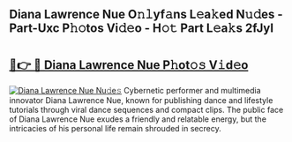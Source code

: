 ## Diana Lawrence Nue O𝚗𝚕yf𝚊ns L𝚎a𝚔ed N𝚞𝚍es - Part-Uxc P𝚑𝚘tos Vi𝚍𝚎o - H𝚘𝚝 Part L𝚎a𝚔s 2fJyI

# <h2><a href="http://kf4o0y2.oniu.top/?m=Diana+Lawrence+Nue">🔗👉 🔴 Diana Lawrence Nue P𝚑ot𝚘𝚜 V𝚒d𝚎o</a></h2>

[![Diana Lawrence Nue Nu𝚍e𝚜](https://i.imgur.com/0qMVB7G.gif)](http://kf4o0y2.oniu.top/?m=Diana+Lawrence+Nue)
Cybernetic performer and multimedia innovator Diana Lawrence Nue, known for publishing dance and lifestyle tutorials through viral dance sequences and compact clips. The public face of Diana Lawrence Nue exudes a friendly and relatable energy, but the intricacies of his personal life remain shrouded in secrecy.  
